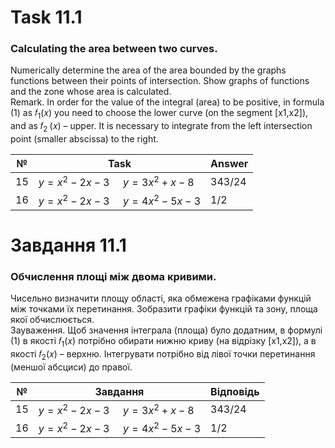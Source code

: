 # Task 11.1

### Calculating the area between two curves.

Numerically determine the area of the area bounded by the graphs
functions between their points of intersection. Show graphs of functions and the zone whose area is calculated.\
Remark. In order for the value of the integral (area) to be positive, in formula (1) as 𝑓<sub>1</sub>(𝑥) you need to
choose the lower curve (on the segment [x1,x2]), and as 𝑓<sub>2 </sub>(𝑥) – upper. It is necessary to integrate from the
left intersection point (smaller
abscissa) to the right.

| №  | Task                                         | Answer |
|----|----------------------------------------------|--------|
| 15 | $y = x^2 - 2x - 3\, \quad y = 3x^2 + x - 8$  | 343/24 |
| 16 | $y = x^2 - 2x - 3\, \quad y = 4x^2 - 5x - 3$ | 1/2    |

# Завдання 11.1

### Обчислення площі між двома кривими.

Чисельно визначити площу області, яка обмежена графіками
функцій між точками їх перетинання. Зобразити графіки функцій та зону, площа
якої обчислюється.\
Зауваження. Щоб значення інтеграла (площа) було додатним, в формулі (1) в
якості 𝑓<sub>1</sub>(𝑥) потрібно обирати нижню криву (на відрізку [x1,x2]), а в якості
𝑓<sub>2</sub>(𝑥) – верхню. Інтегрувати потрібно від лівої точки перетинання (меншої
абсциси) до правої.

| №  | Завдання                                     | Відповідь |
|----|----------------------------------------------|-----------|
| 15 | $y = x^2 - 2x - 3\, \quad y = 3x^2 + x - 8$  | 343/24    |
| 16 | $y = x^2 - 2x - 3\, \quad y = 4x^2 - 5x - 3$ | 1/2       |
